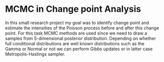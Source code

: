 # MCMC in Change point Analysis

In this small research project my goal was to identify change point and estimate the intensities of the Poisson process before and after this change point. For this task MCMC methods are used since we need to draw a samples from 5-dimensional posterior distribution. Depending on whether full conditional distributions are well known distributions such
as the Gamma or Normal or not we can perform Gibbs updates or in latter case Metropolis-Hastings sampler.

